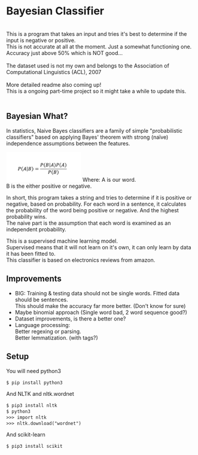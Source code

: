 # Bayesian Classifier
<br>
This is a program that takes an input and tries it's best to determine if the input is negative or positive.<br>
This is not accurate at all at the moment. Just a somewhat functioning one.<br>
Accuracy just above 50% which is NOT good...<br>
<br>
The dataset used is not my own and belongs to the Association of Computational Linguistics (ACL), 2007<br>
<br>
More detailed readme also coming up!<br>
This is a ongoing part-time project so it might take a while to update this.<br>
<br>

## Bayesian What?
In statistics, Naive Bayes classifiers are a family of simple "probabilistic classifiers" based on applying Bayes' theorem with strong (naïve) independence assumptions between the features.<br>

<img src="assets/bayesian_equation.png" width="200" title="Bayes Theorem Equation">
Where:
	A is our word.<br>
	B is the either positive or negative.<br>


In short, this program takes a string and tries to determine if it is positive or negative, based on probability. For each word in a sentence, it calculates the probability of the word being positive or negative. And the highest probability wins.<br>
The naive part is the assumption that each word is examined as an independent probability.<br>

This is a supervised machine learning model.<br>
Supervised means that it will not learn on it's own, it can only learn by data it has been fitted to.<br>
This classifier is based on electronics reviews from amazon.<br>

## Improvements
* BIG: Training & testing data should not be single words. Fitted data should be sentences.<br>
	This should make the accuracy far more better. (Don't know for sure)<br>
* Maybe binomial approach (Single word bad, 2 word sequence good?)<br>
* Dataset improvements, is there a better one?<br>
* Language processing:<br>
	Better regexing or parsing.<br>
	Better lemmatization. (with tags?)<br>

## Setup
You will need python3
```
$ pip install python3
```

And NLTK and nltk.wordnet
```
$ pip3 install nltk
$ python3
>>> import nltk
>>> nltk.download("wordnet")
```

And scikit-learn
```
$ pip3 install scikit
```
